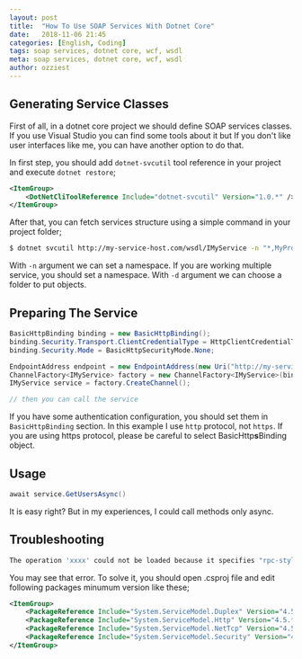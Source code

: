 ```yaml
---
layout: post
title:  "How To Use SOAP Services With Dotnet Core"
date:   2018-11-06 21:45
categories: [English, Coding]
tags: soap services, dotnet core, wcf, wsdl
meta: soap services, dotnet core, wcf, wsdl
author: ozziest
---
```


## Generating Service Classes

First of all, in a dotnet core project we should define SOAP services classes. If you use Visual Studio you can find some tools about it but If you don't like user interfaces like me, you can have another option to do that. 

In first step, you should add `dotnet-svcutil` tool reference in your project and execute `dotnet restore`;

```xml
<ItemGroup>
    <DotNetCliToolReference Include="dotnet-svcutil" Version="1.0.*" />
</ItemGroup>
```

After that, you can fetch services structure using a simple command in your project folder;

```bash
$ dotnet svcutil http://my-service-host.com/wsdl/IMyService -n "*,MyProject.Services.IMyService" -d ServiceFolder/IMyService
```

With `-n` argument we can set a namespace. If you are working multiple service, you should set a namespace. With `-d` argument we can choose a folder to put objects.

## Preparing The Service

```csharp
BasicHttpBinding binding = new BasicHttpBinding();
binding.Security.Transport.ClientCredentialType = HttpClientCredentialType.None;
binding.Security.Mode = BasicHttpSecurityMode.None;

EndpointAddress endpoint = new EndpointAddress(new Uri("http://my-service-host.com/soap/IMyService"));
ChannelFactory<IMyService> factory = new ChannelFactory<IMyService>(binding, endpoint);
IMyService service = factory.CreateChannel();

// then you can call the service
```

If you have some authentication configuration, you should set them in `BasicHttpBinding` section. In this example I use `http` protocol, not `https`. If you are using https  protocol, please be careful to select BasicHttp**s**Binding object.

## Usage 

```csharp
await service.GetUsersAsync()
```

It is easy right? But in my experiences, I could call methods only async.

## Troubleshooting

```bash
The operation 'xxxx' could not be loaded because it specifies "rpc-style" in "literal" mode, but uses message contract types or the System.ServiceModel.Channels.Message. This combination is disallowed -- specify a different value for style or use parameters other than message contract types or System.ServiceModel.Channels.Message.
```

You may see that error. To solve it, you should open .csproj file and edit following packages minumum version like these;

```xml
<ItemGroup>
    <PackageReference Include="System.ServiceModel.Duplex" Version="4.5.*" />
    <PackageReference Include="System.ServiceModel.Http" Version="4.5.*" />
    <PackageReference Include="System.ServiceModel.NetTcp" Version="4.5.*" />
    <PackageReference Include="System.ServiceModel.Security" Version="4.5.*" />
</ItemGroup>
```